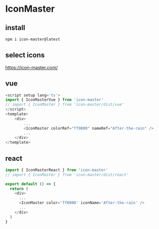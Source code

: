 # IconMaster

## install

```bash
npm i icon-master@latest
```

## select icons

https://icon-master.com/

## vue

```js
<script setup lang='ts'>
import { IconMasterVue } from 'icon-master'
// import { IconMaster } from 'icon-master/dist/vue'
</script>
<template>
    <div>
        ...
        <IconMaster colorRef="ff0000" nameRef="After-the-rain" />
        ...
    </div>
</template>
```

## react

```js
import { IconMasterReact } from 'icon-master'
// import { IconMaster } from 'icon-master/dist/react'

export default () => {
  return (
    <div>
      ...
      <IconMaster color='ff0000' iconName='After-the-rain' />
      ...
    </div>
  )
}
```
